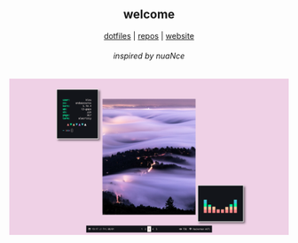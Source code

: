 
<h2 align="center"> welcome </h2>

<div align="center">
	<a href="https://www.youtube.com/watch?v=dQw4w9WgXcQ">dotfiles</a>
	|
	<a href="https://github.com/TheRealKizu?tab=repositories">repos</a>
	|
	<a href="http://therealkizu.github.io">website</a>
</div>

<h6 align="center">inspired by nuaNce <h6>

![img](https://raw.githubusercontent.com/TheRealKizu/TheRealKizu/master/img/Screenshot-Jan08-07-17.png)
